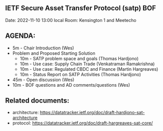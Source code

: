## IETF Secure Asset Transfer Protocol (satp) BOF

Date: 2022-11-10 13:00 local
Room: Kensington 1 and Meetecho

## AGENDA:

- 5m - Chair Introduction (Wes)
- Problem and Proposed Starting Solution
    - 10m - SATP problem space and goals (Thomas Hardjono)
    - 10m - Use case: Supply Chain Trade (Venkatraman Ramakrishna)
    - 10m - Use case: Regulated CBDC and Finance (Martin Hargreaves)
    - 10m - Status Report on SATP Activities (Thomas Hardjono)
- 45m - Open discussion (Wes)
- 10m - BOF questions and AD comments/questions (Wes)

## Related documents:

- architecture: https://datatracker.ietf.org/doc/draft-hardjono-sat-architecture
- protocol: https://datatracker.ietf.org/doc/draft-hargreaves-sat-core/

